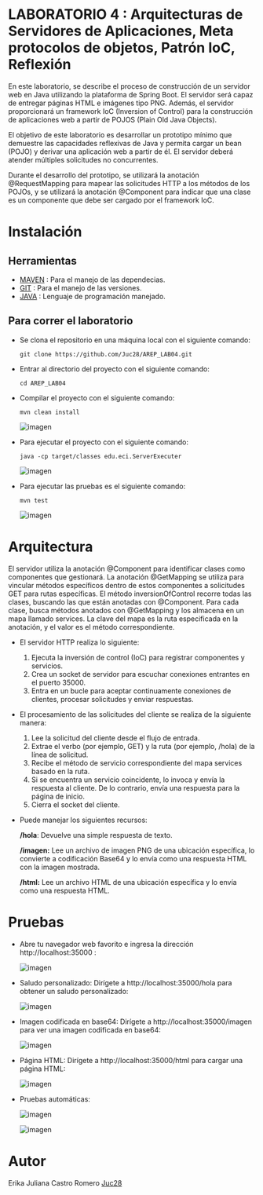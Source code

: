 # LABORATORIO 4 : Arquitecturas de Servidores de Aplicaciones, Meta protocolos de objetos, Patrón IoC, Reflexión
En este laboratorio, se describe el proceso de construcción de un servidor web en Java utilizando la plataforma de Spring Boot. 
El servidor será capaz de entregar páginas HTML e imágenes tipo PNG. Además, el servidor proporcionará un framework IoC
(Inversion of Control) para la construcción de aplicaciones web a partir de POJOS (Plain Old Java Objects).

El objetivo de este laboratorio es desarrollar un prototipo mínimo que demuestre las capacidades reflexivas de Java y permita cargar un bean (POJO) y derivar una aplicación web a partir de él. El servidor deberá atender múltiples solicitudes no concurrentes.

Durante el desarrollo del prototipo, se utilizará la anotación @RequestMapping para mapear las solicitudes HTTP a los métodos de los POJOs, y se utilizará la anotación @Component para indicar que una clase es un componente que debe ser cargado por el framework IoC.


# Instalación 
## Herramientas 
- [MAVEN](https://maven.apache.org) : Para el manejo de las dependecias. 
- [GIT](https://git-scm.com) : Para el manejo de las versiones.
- [JAVA](https://www.java.com/es/) : Lenguaje de programación manejado.

## Para correr el laboratorio 

+ Se clona el repositorio en una máquina local con el siguiente comando:
  
    ```
  git clone https://github.com/Juc28/AREP_LAB04.git
    ```

+ Entrar al directorio del proyecto con el siguiente comando:
    ```
    cd AREP_LAB04
    ```
+ Compilar el proyecto con el siguiente comando:

  ```
  mvn clean install
    ```
  ![imagen](https://github.com/Juc28/AREP_LAB04/assets/118181224/e120fd7d-03c3-4c77-919f-726c71126b80)

+ Para ejecutar el proyecto con el siguiente comando:
    ```
    java -cp target/classes edu.eci.ServerExecuter
    ```
  ![imagen](https://github.com/Juc28/AREP_LAB04/assets/118181224/1e654b5b-3a11-48bd-a6ca-29910c8bbf9f)

+ Para ejecutar las pruebas es el siguiente comando:

  ```
  mvn test
    ```
  ![imagen](https://github.com/Juc28/AREP_LAB04/assets/118181224/8d4af977-5fa3-48d7-951f-6425faa75420)

# Arquitectura
El servidor utiliza la anotación @Component para identificar clases como componentes que gestionará. La anotación @GetMapping se utiliza para vincular métodos específicos dentro de estos componentes a solicitudes GET para rutas específicas. El método inversionOfControl recorre todas las clases, buscando las que están anotadas con @Component. Para cada clase, busca métodos anotados con @GetMapping y los almacena en un mapa llamado services. La clave del mapa es la ruta especificada en la anotación, y el valor es el método correspondiente.

* El servidor HTTP realiza lo siguiente:

  1. Ejecuta la inversión de control (IoC) para registrar componentes y servicios.
  2. Crea un socket de servidor para escuchar conexiones entrantes en el puerto 35000.
  3. Entra en un bucle para aceptar continuamente conexiones de clientes, procesar solicitudes y enviar respuestas.

* El procesamiento de las solicitudes del cliente se realiza de la siguiente manera:

  1. Lee la solicitud del cliente desde el flujo de entrada.
  2. Extrae el verbo (por ejemplo, GET) y la ruta (por ejemplo, /hola) de la línea de solicitud.
  3. Recibe el método de servicio correspondiente del mapa services basado en la ruta.
  4. Si se encuentra un servicio coincidente, lo invoca y envía la respuesta al cliente. De lo contrario, envía una respuesta para la página de inicio.
  5. Cierra el socket del cliente.
* Puede manejar los siguientes recursos:
  
    **/hola**: Devuelve una simple respuesta de texto.
  
    **/imagen:** Lee un archivo de imagen PNG de una ubicación específica, lo convierte a codificación Base64 y lo envía como una respuesta HTML con la imagen mostrada.
  
    **/html:** Lee un archivo HTML de una ubicación específica y lo envía como una respuesta HTML.


# Pruebas 
* Abre tu navegador web favorito e ingresa la dirección http://localhost:35000 : 
  
   ![imagen](https://github.com/Juc28/AREP_LAB04/assets/118181224/b36e8ca5-83d4-4858-9bc9-fdaec78eaa07)


* Saludo personalizado: Dirígete a http://localhost:35000/hola para obtener un saludo personalizado:

  ![imagen](https://github.com/Juc28/AREP_LAB04/assets/118181224/6ad3b97f-8d5f-4071-a186-bfa767fbb6a0)

* Imagen codificada en base64: Dirígete a http://localhost:35000/imagen para ver una imagen codificada en base64:

  ![imagen](https://github.com/Juc28/AREP_LAB04/assets/118181224/a7925f39-b666-4e33-aaf8-f223320e2d5a)

  
* Página HTML: Dirígete a http://localhost:35000/html para cargar una página HTML:

  ![imagen](https://github.com/Juc28/AREP_LAB04/assets/118181224/b5e947d1-4524-4bc3-87c9-a70dfec74067)

* Pruebas automáticas:

  ![imagen](https://github.com/Juc28/AREP_LAB04/assets/118181224/4014b626-a286-4107-942c-b5ebaac35d43)

  ![imagen](https://github.com/Juc28/AREP_LAB04/assets/118181224/cde2975d-02ca-4f71-951c-a9376cb6ccf6)





# Autor 
Erika Juliana Castro Romero [Juc28](https://github.com/Juc28)
